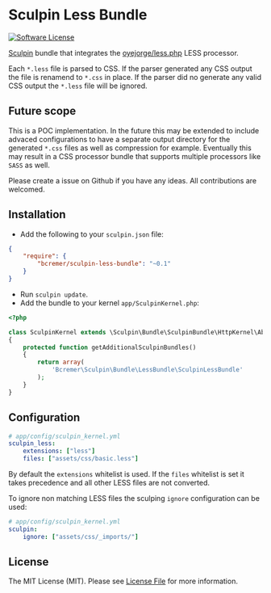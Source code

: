# Sculpin Less Bundle

[![Software License](https://img.shields.io/badge/license-MIT-brightgreen.svg?style=flat-square)](LICENSE)

[Sculpin](http://sculpin.io) bundle that integrates the [oyejorge/less.php](https://github.com/oyejorge/less.php) LESS processor.

Each `*.less` file is parsed to CSS. 
If the parser generated any CSS output the file is renamend to `*.css` in place. 
If the parser did no generate any valid CSS output the `*.less` file will be ignored. 

## Future scope
This is a POC implementation. In the future this may be extended to include advaced configurations to have a separate output directory for the generated `*.css` files as well as compression for example.
Eventually this may result in a CSS processor bundle that supports multiple processors like `SASS` as well.  

Please create a issue on Github if you have any ideas. All contributions are welcomed.


## Installation

* Add the following to your `sculpin.json` file:

```json
{
    "require": {
        "bcremer/sculpin-less-bundle": "~0.1"
    }
}
```

* Run `sculpin update`.
* Add the bundle to your kernel `app/SculpinKernel.php`:

```php
<?php

class SculpinKernel extends \Sculpin\Bundle\SculpinBundle\HttpKernel\AbstractKernel
{
    protected function getAdditionalSculpinBundles()
    {
        return array(
            'Bcremer\Sculpin\Bundle\LessBundle\SculpinLessBundle'
        );
    }
}
```

## Configuration

```yaml
# app/config/sculpin_kernel.yml
sculpin_less:
    extensions: ["less"]
    files: ["assets/css/basic.less"]
```

By default the `extensions` whitelist is used. If the `files` whitelist is set it takes precedence and all other LESS files are not converted.

To ignore non matching LESS files the sculping `ignore` configuration can be used:

```yaml
# app/config/sculpin_kernel.yml
sculpin:
    ignore: ["assets/css/_imports/"]
```

## License

The MIT License (MIT). Please see [License File](LICENSE) for more information.

